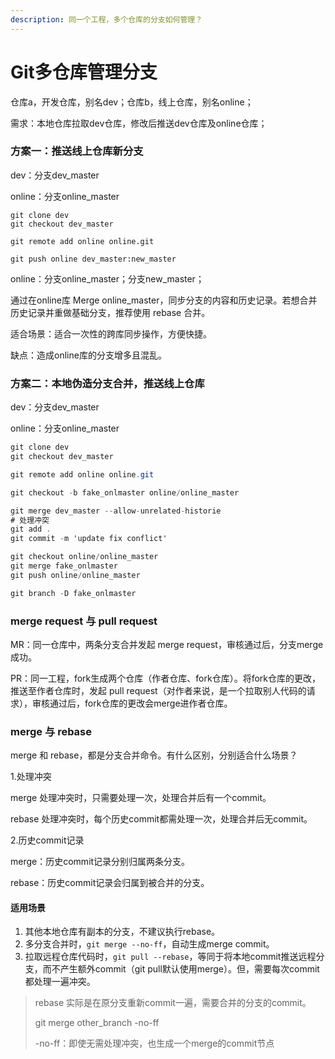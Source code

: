 ```yaml
---
description: 同一个工程，多个仓库的分支如何管理？
---
```


# Git多仓库管理分支

仓库a，开发仓库，别名dev；仓库b，线上仓库，别名online；

需求：本地仓库拉取dev仓库，修改后推送dev仓库及online仓库；

### 方案一：推送线上仓库新分支

dev：分支dev\_master

online：分支online\_master

```text
git clone dev
git checkout dev_master

git remote add online online.git

git push online dev_master:new_master
```

online：分支online\_master；分支new\_master；

通过在online库 Merge online\_master，同步分支的内容和历史记录。若想合并历史记录并重做基础分支，推荐使用 rebase 合并。

适合场景：适合一次性的跨库同步操作，方便快捷。

缺点：造成online库的分支增多且混乱。

### 方案二：本地伪造分支合并，推送线上仓库

dev：分支dev\_master

online：分支online\_master

```csharp
git clone dev
git checkout dev_master

git remote add online online.git

git checkout -b fake_onlmaster online/online_master

git merge dev_master --allow-unrelated-historie
# 处理冲突
git add .
git commit -m 'update fix conflict'

git checkout online/online_master
git merge fake_onlmaster
git push online/online_master

git branch -D fake_onlmaster
```

### merge request 与 pull request

MR：同一仓库中，两条分支合并发起 merge request，审核通过后，分支merge成功。

PR：同一工程，fork生成两个仓库（作者仓库、fork仓库）。将fork仓库的更改，推送至作者仓库时，发起 pull request（对作者来说，是一个拉取别人代码的请求），审核通过后，fork仓库的更改会merge进作者仓库。

### merge 与 rebase

merge 和 rebase，都是分支合并命令。有什么区别，分别适合什么场景？

1.处理冲突

merge 处理冲突时，只需要处理一次，处理合并后有一个commit。

rebase 处理冲突时，每个历史commit都需处理一次，处理合并后无commit。

2.历史commit记录

merge：历史commit记录分别归属两条分支。

rebase：历史commit记录会归属到被合并的分支。

#### 适用场景

1. 其他本地仓库有副本的分支，不建议执行rebase。
2.  多分支合并时，`git merge --no-ff`，自动生成merge commit。
3. 拉取远程仓库代码时，`git pull --rebase`，等同于将本地commit推送远程分支，而不产生额外commit（git pull默认使用merge）。但，需要每次commit都处理一遍冲突。

> rebase 实际是在原分支重新commit一遍，需要合并的分支的commit。
>
> git merge other\_branch -no-ff
>
> -no-ff：即使无需处理冲突，也生成一个merge的commit节点





